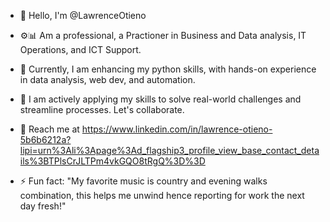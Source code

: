 - 👋 Hello, I'm @LawrenceOtieno
- ⚙️📊 Am a professional, a Practioner in Business and Data analysis, IT Operations, and ICT Support.
- 🌱 Currently, I am enhancing my python skills, with hands-on experience in data analysis, web dev, and automation. 
- 🤝 I am actively applying my skills to solve real-world challenges and streamline processes. Let's collaborate.
- 📶 Reach me at https://www.linkedin.com/in/lawrence-otieno-5b6b6212a?lipi=urn%3Ali%3Apage%3Ad_flagship3_profile_view_base_contact_details%3BTPlsCrJLTPm4vkGQO8tRgQ%3D%3D
  
- ⚡ Fun fact: "My favorite music is country and evening walks combination, this helps me unwind hence reporting for work the next day fresh!"

<!---
LawrenceOtieno/LawrenceOtieno is a ✨ special ✨ repository because its `README.md` (this file) appears on your GitHub profile.
You can click the Preview link to take a look at your changes.
--->
